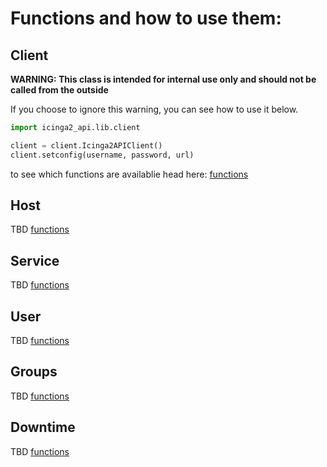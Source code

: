 # Functions and how to use them:

## Client
**WARNING: This class is intended for internal use only and should not be called from the outside**

If you choose to ignore this warning, you can see how to use it below.

```python
import icinga2_api.lib.client

client = client.Icinga2APIClient()
client.setconfig(username, password, url)
```

to see which functions are availablie head here: [functions](client.md)

## Host
TBD
[functions](host.md)

## Service
TBD
[functions](service.md)

## User
TBD
[functions](user.md)

## Groups
TBD
[functions](groups.md)

## Downtime
TBD
[functions](downtime.md)
